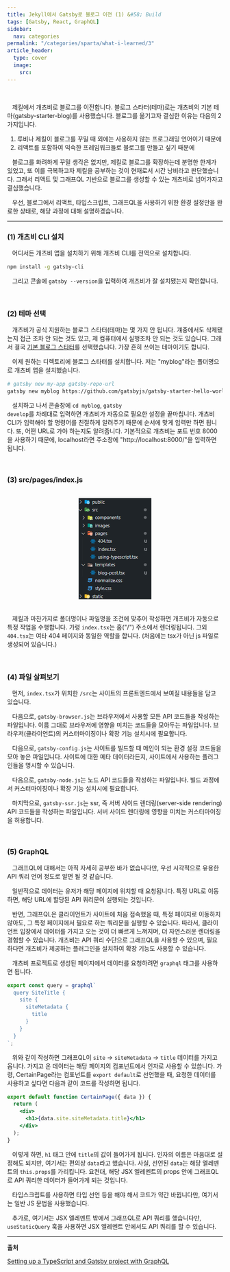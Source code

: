 ```yaml
---
title: Jekyll에서 Gatsby로 블로그 이전 (1) &#58; Build
tags: [Gatsby, React, GraphQL]
sidebar:
  nav: categories
permalink: "/categories/sparta/what-i-learned/3"
article_header:
  type: cover
  image:
    src:
---
```


<!-- more-->

<br/>

&nbsp;&nbsp; 제킬에서 개츠비로 블로그를 이전합니다. 블로그 스타터(테마)로는 개츠비의 기본 테마(gatsby-starter-blog)를 사용했습니다. 블로그를 옮기고자 결심한 이유는 다음의 2가지입니다.

1. 루비나 제킬이 블로그를 꾸밀 때 외에는 사용하지 않는 프로그래밍 언어이기 때문에
2. 리액트를 포함하여 익숙한 프레임워크들로 블로그를 만들고 싶기 때문에

&nbsp;&nbsp; 블로그를 화려하게 꾸밀 생각은 없지만, 제킬로 블로그를 확장하는데 분명한 한계가 있었고, 또 이를 극복하고자 제킬을 공부하는 것이 현재로서 시간 낭비라고 판단했습니다. 그래서 리액트 및 그래프QL 기반으로 블로그를 생성할 수 있는 개츠비로 넘어가자고 결심했습니다.

&nbsp;&nbsp; 우선, 블로그에서 리액트, 타입스크립트, 그래프QL을 사용하기 위한 환경 설정만을 완료한 상태로, 해당 과정에 대해 설명하겠습니다.

---

### (1) 개츠비 CLI 설치

&nbsp;&nbsp; 어디서든 개츠비 앱을 설치하기 위해 개츠비 CLI를 전역으로 설치합니다.

```zsh
npm install -g gatsby-cli
```

&nbsp;&nbsp; 그리고 콘솔에 <code>gatsby --version</code>을 입력하여 개츠비가 잘 설치됐는지 확인합니다.

<br/>

### (2) 테마 선택

&nbsp;&nbsp; 개츠비가 공식 지원하는 블로그 스타터(테마)는 몇 가지 안 됩니다. 걔중에서도 삭제됐는지 접근 조차 안 되는 것도 있고, 제 컴퓨터에서 실행조차 안 되는 것도 있습니다. 그래서 결국 [기본 블로그 스타터](https://www.gatsbyjs.com/starters/gatsbyjs/gatsby-starter-blog/)를 선택했습니다. 가장 흔히 쓰이는 테마이기도 합니다.

&nbsp;&nbsp; 이제 원하는 디렉토리에 블로그 스타터를 설치합니다. 저는 "myblog"라는 폴더명으로 개츠비 앱을 설치했습니다.

```zsh
# gatsby new my-app gatsby-repo-url
gatsby new myblog https://github.com/gatsbyjs/gatsby-starter-hello-world
```

&nbsp;&nbsp; 설치하고 나서 콘솔창에 <code>cd myblog</code>, <code>gatsby develop</code>를 차례대로 입력하면 개츠비가 자동으로 필요한 설정을 끝마칩니다. 개츠비 CLI가 입력해야 할 명령어를 친절하게 알려주기 때문에 순서에 맞게 입력만 하면 됩니다. 또, 어떤 URL로 가야 하는지도 알려줍니다. 기본적으로 개츠비는 포트 번호 8000을 사용하기 때문에, localhost라면 주소창에 "http://localhost:8000/"을 입력하면 됩니다.

<br/>

### (3) src/pages/index.js

<br/>

<div align="center">
<img src="/assets/images/sparta/wil/gatsby_01.png" alt=""/>
</div>

<br/>

&nbsp;&nbsp; 제킬과 마찬가지로 폴더명이나 파일명을 조건에 맞추어 작성하면 개츠비가 자동으로 특정 작업을 수행합니다. 가령 <code>index.tsx</code>는 홈("/") 주소에서 렌더링됩니다. 그외 <code>404.tsx</code>는 여타 404 페이지와 동일한 역할을 합니다. (처음에는 tsx가 아닌 js 파일로 생성되어 있습니다.)

<br/>

### (4) 파일 살펴보기

&nbsp;&nbsp; 먼저, <code>index.tsx</code>가 위치한 <code>/src</code>는 사이트의 프론트엔드에서 보여질 내용들을 담고 있습니다.

&nbsp;&nbsp; 다음으로, <code>gatsby-browser.js</code>는 브라우저에서 사용할 모든 API 코드들을 작성하는 파일입니다. 이름 그대로 브라우저에 영향을 미치는 코드들을 모아두는 파일입니다. 브라우저(클라이언트)의 커스터마이징이나 확장 기능 설치시에 필요합니다.

&nbsp;&nbsp; 다음으로, <code>gatsby-config.js</code>는 사이트를 빌드할 때 메인이 되는 환경 설정 코드들을 모아 놓은 파일입니다. 사이트에 대한 메타 데이터라든지, 사이트에서 사용하는 플러그인들을 명시할 수 있습니다.

&nbsp;&nbsp; 다음으로, <code>gatsby-node.js</code>는 노드 API 코드들을 작성하는 파일입니다. 빌드 과정에서 커스터마이징이나 확장 기능 설치시에 필요합니다.

&nbsp;&nbsp; 마지막으로, <code>gatsby-ssr.js</code>는 ssr, 즉 서버 사이드 렌더링(server-side rendering) API 코드들을 작성하는 파일입니다. 서버 사이드 렌더링에 영향을 미치는 커스터마이징을 허용합니다.

<br/>

### (5) GraphQL

&nbsp;&nbsp; 그래프QL에 대해서는 아직 자세히 공부한 바가 없습니다만, 우선 시각적으로 유용한 API 쿼리 언어 정도로 알면 될 것 같습니다.

&nbsp;&nbsp; 일반적으로 데이터는 유저가 해당 페이지에 위치할 때 요청됩니다. 특정 URL로 이동하면, 해당 URL에 할당된 API 쿼리문이 실행되는 것입니다.

&nbsp;&nbsp; 반면, 그래프QL은 클라이언트가 사이트에 처음 접속했을 때, 특정 페이지로 이동하지 않아도, 그 특정 페이지에서 필요로 하는 쿼리문을 실행할 수 있습니다. 따라서, 클라이언트 입장에서 데이터를 가지고 오는 것이 더 빠르게 느껴지며, 더 자연스러운 렌더링을 경험할 수 있습니다. 개츠비는 API 쿼리 수단으로 그래프QL을 사용할 수 있으며, 필요하다면 개츠비가 제공하는 플러그인을 설치하여 확장 기능도 사용할 수 있습니다.

&nbsp;&nbsp; 개츠비 프로젝트로 생성된 페이지에서 데이터를 요청하려면 <code>graphql</code> 태그를 사용하면 됩니다.

```jsx
export const query = graphql`
  query SiteTitle {
    site {
      siteMetadata {
        title
      }
    }
  }
`;
```

&nbsp;&nbsp; 위와 같이 작성하면 그래프QL이 <code>site</code> -> <code>siteMetadata</code> -> <code>title</code> 데이터를 가지고 옵니다. 가지고 온 데이터는 해당 페이지의 컴포넌트에서 인자로 사용할 수 있씁니다. 가령, CertainPage라는 컴포넌트를 <code>export default</code>로 선언했을 때, 요청한 데이터를 사용하고 싶다면 다음과 같이 코드를 작성하면 됩니다.

```jsx
export default function CertainPage({ data }) {
  return (
    <div>
      <h1>{data.site.siteMetadata.title}</h1>
    </div>
  );
}
```

&nbsp;&nbsp; 이렇게 하면, <code>h1</code> 태그 안에 <code>title</code>의 값이 들어가게 됩니다. 인자의 이름은 마음대로 설정해도 되지만, 여기서는 편의상 <code>data</code>라고 했습니다. 사실, 선언된 <code>data</code>는 해당 엘레멘트의 <code>this.props</code>를 가리킵니다. 요컨대, 해당 JSX 엘레멘트의 props 안에 그래프QL로 API 쿼리한 데이터가 들어가게 되는 것입니다.

&nbsp;&nbsp; 타입스크립트를 사용하면 타입 선언 등을 해야 해서 코드가 약간 바뀝니다만, 여기서는 일반 JS 문법을 사용했습니다.

&nbsp;&nbsp; 추가로, 여기서는 JSX 엘레멘트 밖에서 그래프QL로 API 쿼리를 했습니다만, <code>useStaticQuery</code> 훅을 사용하면 JSX 엘레멘트 안에서도 API 쿼리를 할 수 있습니다.

---

**출처**

[Setting up a TypeScript and Gatsby project with GraphQL](https://blog.logrocket.com/set-up-typescript-gatsby-project-graphql/)
